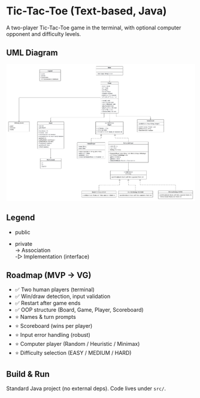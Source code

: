# Tic-Tac-Toe (Text-based, Java)

A two-player Tic-Tac-Toe game in the terminal, with optional computer opponent and difficulty levels.

## UML Diagram
![UML Diagram](uml/treirad-uml.png)

## Legend
+ public  
- private  
→ Association  
-▷ Implementation (interface)

## Roadmap (MVP → VG)
- ✅ Two human players (terminal)
- ✅ Win/draw detection, input validation
- ✅ Restart after game ends
- ✅ OOP structure (Board, Game, Player, Scoreboard)
- ⭐ Names & turn prompts
- ⭐ Scoreboard (wins per player)
- ⭐ Input error handling (robust)
- ⭐ Computer player (Random / Heuristic / Minimax)
- ⭐ Difficulty selection (EASY / MEDIUM / HARD)

## Build & Run
Standard Java project (no external deps). Code lives under `src/`.
